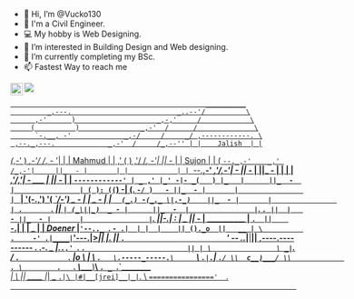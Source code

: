 - 👋 Hi, I’m @Vucko130
- 👷 I'm a Civil Engineer.
- 💻 My hobby is Web Designing.
- 👀 I’m interested in Building Design and Web designing.
- 🌱 I’m currently completing my BSc.
- 📫 Fastest Way to reach me

<a href="https://twitter.com/jalishmahmud">
  <img align="left" alt="Jalish Mahmud Sujon | Twitter" width="22px" src="https://img.shields.io/badge/facebook-jalishmahmudsujon-blue?style=plastic&logo=facebook" />
  
  ![](https://visitor-badge.glitch.me/badge?page_id=Vucko130.Vucko130)

                                                    __________
             _,---.                          _..--'/          \
          ,-'      )                    _,-,'     /            \
         (          )               _,-'  /      /              \
          `-.__, -'             _,-/     /     _/ ,------------. \
     ,--._,---.             _,-'  /     /_,--'' | |    Jalish  | |
   _(_,-'      )        _,-'/    /_, - '|       | |   Mahmud   | |
 ,'  (        )      ,'/   /_, -'|      ||_  -  | |    Sujon   | |
(     `--._,-'    _,' /_,-'|     ||_  - |       | |            | |
 `--.__,-'     _,'/,-'|  - ||_ - |      ||_  -  | |            | |
            _,'/,'|  - ___ |     ||_  - |       | `------------' |
        _ ,' |_' -|- _(   ) |_   |      ||_  -  |                |
       ( ): ((`) -| (. `-/ )   - ||_  - |       |                |
      ` | '(-.,') '( _\`/-') _ - |      | _   - |                |
        `   (_.) -(_._ \|,-_)    ||_  - |       |                |
 .        `. || ` | (_\||_)  _ - |      ||_  -  |                |
             `.    ` . ||  |   - ||_  - |       |                |
                `.     ||-.|  :  |  _   ||_   - |     __________ |
                   `.  ||    ` -.|   |  |   _   |    | _Doener_ |`'--.._
                      `.           ` - .|  | |  |    || ()._o  ||   __ |
\           `            `.   `           ` -' .|____|`'---.|>_||  |. ||
                            `.                         `' -- .._|__|__||
                      ,----.---------- .                            .-_.
   _                 |.`.,' `.           `.                         || |
    \                \ _|`. / `.            `.                      \|_o
     \                | \  `.   \.-----_-----.\     `
      \               `.|.`| `./ \\  c__)___/ \\             .
       \        `         `.   `. \\____\___)__\\
                            `. _ `.\`____________\
                              | \  |_|   ____   |_|
          _                   `.|\ |#|__[jrei]__|_|`.
           \                      `================'  `.

------------------------------------------------



<!---
Vucko130/Vucko130 is a ✨ special ✨ repository because its `README.md` (this file) appears on your GitHub profile.
You can click the Preview link to take a look at your changes.
--->
